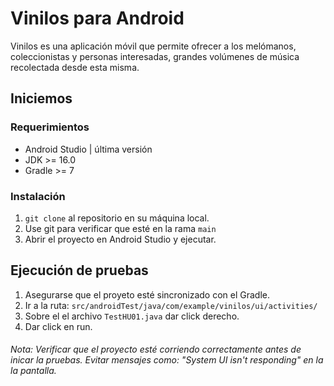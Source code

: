 # Vinilos para Android

Vinilos es una aplicación móvil que permite ofrecer a los melómanos, coleccionistas y personas interesadas, grandes volúmenes de música recolectada desde esta misma.

## Iniciemos
### Requerimientos
  - Android Studio | última versión 
  - JDK >= 16.0
  - Gradle >= 7

### Instalación
  1. `git clone` al repositorio en su máquina local.
  2.  Use git para verificar que esté en la rama `main`
  3.  Abrir el proyecto en Android Studio y ejecutar.
  
## Ejecución de pruebas

1. Asegurarse que el proyeto esté sincronizado con el Gradle.
2. Ir a la ruta: `src/androidTest/java/com/example/vinilos/ui/activities/`
3. Sobre el el archivo `TestHU01.java` dar click derecho.
4. Dar click en run.

###### Nota: Verificar que el proyecto esté corriendo correctamente antes de inicar la pruebas. Evitar mensajes como: "System UI isn't responding" en la la pantalla.
